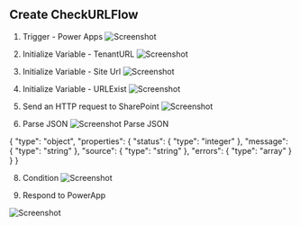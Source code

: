 ## Create CheckURLFlow

1. Trigger - Power Apps
![Screenshot](https://github.com/MSPFE2019/Office365ProvisioningApp/blob/main/PowerAppTrigger.jpg)

3. Initialize Variable - TenantURL
![Screenshot](https://github.com/MSPFE2019/Office365ProvisioningApp/blob/main/TenantURL.jpg)

5. Initialize Variable - Site Url
![Screenshot](https://github.com/MSPFE2019/Office365ProvisioningApp/blob/main/SiteUrl.jpg)

7. Initialize Variable - URLExist
![Screenshot](https://github.com/MSPFE2019/Office365ProvisioningApp/blob/main/URLExist.jpg)

9. Send an HTTP request to SharePoint
![Screenshot](https://github.com/MSPFE2019/Office365ProvisioningApp/blob/main/SendAnHttp.jpg)

11. Parse JSON
![Screenshot](https://github.com/MSPFE2019/Office365ProvisioningApp/blob/main/ParseJSON.jpg)
Parse JSON
</p>
  {
    "type": "object",
    "properties": {
        "status": {
            "type": "integer"
        },
        "message": {
            "type": "string"
        },
        "source": {
            "type": "string"
        },
        "errors": {
            "type": "array"
        }
    }
}
</P>

8. Condition
![Screenshot](https://github.com/MSPFE2019/Office365ProvisioningApp/blob/main/Condition.jpg)

10. Respond to PowerApp

![Screenshot](https://github.com/MSPFE2019/Office365ProvisioningApp/blob/main/Respond%20to%20PowerApp.jpg)

